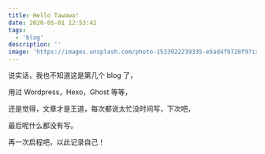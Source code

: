 ```yaml
---
title: Hello Tawawa!
date: 2020-05-01 12:53:42
tags:
  - 'blog'
description: ''
image: 'https://images.unsplash.com/photo-1533922239335-e5ad4f9728f9?ixlib=rb-1.2.1&ixid=eyJhcHBfaWQiOjEyMDd9&auto=format&fit=crop&w=2550&q=80'
---
```


说实话，我也不知道这是第几个 blog 了，

用过 Wordpress，Hexo，Ghost 等等，

还是觉得，文章才是王道，每次都说太忙没时间写，下次吧，

最后呢什么都没有写。

再一次启程吧，以此记录自己！
